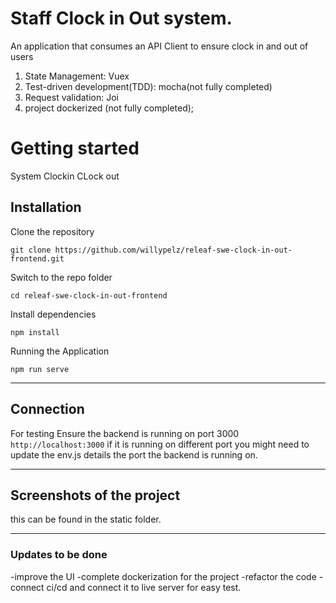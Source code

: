 # Staff Clock in Out system.
An application that consumes an API Client to ensure clock in and out of users

1.  State Management: Vuex
2.  Test-driven development(TDD): mocha(not fully completed)
3.  Request validation: Joi
4.  project dockerized (not fully completed);


# Getting started
System Clockin CLock out 

## Installation

Clone the repository

    git clone https://github.com/willypelz/releaf-swe-clock-in-out-frontend.git

Switch to the repo folder

    cd releaf-swe-clock-in-out-frontend
    
Install dependencies
    
    npm install

Running the Application 
    
    npm run serve
----------

## Connection

For testing Ensure the backend is running on port 3000
 `http://localhost:3000` if it is running on different port you might need to 
 update the env.js details the port the backend is running on.
    
----------

## Screenshots of the project

this can be found in the static folder.
    
----------

### Updates to be done

-improve the UI
-complete dockerization for the project
-refactor the code
-connect ci/cd and connect it to live server for easy test.
